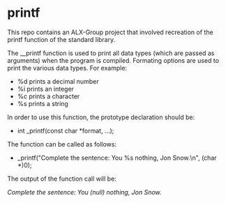 # printf
This repo contains an ALX-Group project that involved recreation of the printf function of the standard library.

The __printf function is used to print all data types (which are passed as arguments) when the program is compiled. 
Formating options are used to print the various data types. For example:
* %d prints a decimal number
* %i prints an integer
* %c prints a character
* %s prints a string

In order to use this function, the prototype declaration should be:

* int _printf(const char *format, ...);

The function can be called as follows:

* _printf("Complete the sentence: You %s nothing, Jon Snow.\n", (char *)0);

The output of the function call will be:

*Complete the sentence: You (null) nothing, Jon Snow.*
